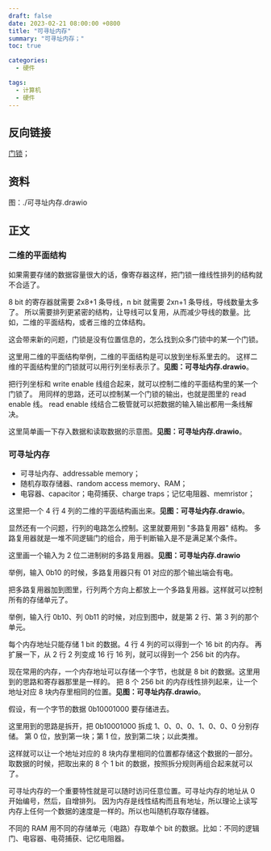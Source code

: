 ```yaml
---
draft: false
date: 2023-02-21 08:00:00 +0800
title: "可寻址内存"
summary: "可寻址内存；"
toc: true

categories:
  - 硬件

tags:
  - 计算机
  - 硬件
---
```


## 反向链接

[门锁](/计算机/硬件/门锁)；

## 资料

图：./可寻址内存.drawio

## 正文

### 二维的平面结构

如果需要存储的数据容量很大的话，像寄存器这样，把门锁一维线性排列的结构就不合适了。

8 bit 的寄存器就需要 2x8+1 条导线，n bit 就需要 2xn+1 条导线，导线数量太多了。
所以需要排列更紧密的结构，让导线可以复用，从而减少导线的数量。比如，二维的平面结构，或者三维的立体结构。

这会带来新的问题，门锁是没有位置信息的，怎么找到众多门锁中的某一个门锁。

这里用二维的平面结构举例，二维的平面结构是可以放到坐标系里去的。
这样二维的平面结构里的门锁就可以用行列坐标表示了。**见图：可寻址内存.drawio**。

把行列坐标和 write enable 线组合起来，就可以控制二维的平面结构里的某一个门锁了。
用同样的思路，还可以控制某一个门锁的输出，也就是图里的 read enable 线。
read enable 线结合二极管就可以把数据的输入输出都用一条线解决。

这里简单画一下存入数据和读取数据的示意图。**见图：可寻址内存.drawio**。

### 可寻址内存

- 可寻址内存、addressable memory；
- 随机存取存储器、random access memory、RAM；
- 电容器、capacitor；电荷捕获、charge traps；记忆电阻器、memristor；

这里把一个 4 行 4 列的二维的平面结构画出来。**见图：可寻址内存.drawio**。

显然还有一个问题，行列的电路怎么控制。这里就要用到 "多路复用器" 结构。
多路复用器就是一堆不同逻辑门的组合，用于判断输入是不是满足某个条件。

这里画一个输入为 2 位二进制树的多路复用器。**见图：可寻址内存.drawio**

举例，输入 0b10 的时候，多路复用器只有 01 对应的那个输出端会有电。

把多路复用器加到图里，行列两个方向上都放上一个多路复用器。这样就可以控制所有的存储单元了。

举例，输入行 0b10、列 0b11 的时候，对应到图中，就是第 2 行、第 3 列的那个单元。

每个内存地址只能存储 1 bit 的数据。4 行 4 列的可以得到一个 16 bit 的内存。
再扩展一下，从 2 行 2 列变成 16 行 16 列，就可以得到一个 256 bit 的内存。

现在常用的内存，一个内存地址可以存储一个字节，也就是 8 bit 的数据。这里用到的思路和寄存器那里是一样的。
把 8 个 256 bit 的内存线性排列起来，让一个地址对应 8 块内存里相同的位置。**见图：可寻址内存.drawio**。

假设，有一个字节的数据 0b10001000 要存储进去。

这里用到的思路是拆开，把 0b10001000 拆成 1、0、0、0、1、0、0、0 分别存储。
第 0 位，放到第一块；第 1 位，放到第二块；以此类推。

这样就可以让一个地址对应的 8 块内存里相同的位置都存储这个数据的一部分。
取数据的时候，把取出来的 8 个 1 bit 的数据，按照拆分规则再组合起来就可以了。

可寻址内存的一个重要特性就是可以随时访问任意位置。可寻址内存的地址从 0 开始编号，然后，自增排列。
因为内存是线性结构而且有地址，所以理论上读写内存上任何一个数据的速度是一样的。所以也叫随机存取存储器。

不同的 RAM 用不同的存储单元（电路）存取单个 bit 的数据。比如：不同的逻辑门、电容器、电荷捕获、记忆电阻器。
